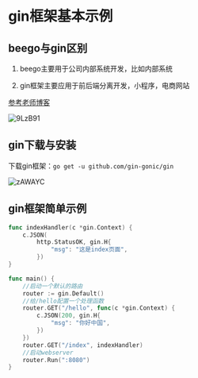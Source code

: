 
# gin框架基本示例

## beego与gin区别

1. beego主要用于公司内部系统开发，比如内部系统

2. gin框架主要应用于前后端分离开发，小程序，电商网站

[参考老师博客](https://www.liwenzhou.com/posts/Go/Gin_framework/)

![9LzB91](https://gitee.com/yirufeng/images/raw/master/uPic/9LzB91.png)

## gin下载与安装

下载gin框架：`go get -u github.com/gin-gonic/gin`

![zAWAYC](https://gitee.com/yirufeng/images/raw/master/uPic/zAWAYC.png)

## gin框架简单示例

```go
func indexHandler(c *gin.Context) {
	c.JSON(
		http.StatusOK, gin.H{
			"msg": "这是index页面",
		})
}

func main() {
	//启动一个默认的路由
	router := gin.Default()
	//给/hello配置一个处理函数
	router.GET("/hello", func(c *gin.Context) {
		c.JSON(200, gin.H{
			"msg": "你好中国",
		})
	})
	router.GET("/index", indexHandler)
	//启动webserver
	router.Run(":8080")
}

```
